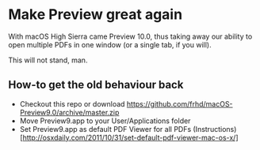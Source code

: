 # Make Preview great again

With macOS High Sierra came Preview 10.0, thus taking away our ability to open multiple PDFs in one window (or a single tab, if you will).

This will not stand, man.

## How-to get the old behaviour back

* Checkout this repo or download https://github.com/frhd/macOS-Preview9.0/archive/master.zip
* Move Preview9.app to your User/Applications folder
* Set Preview9.app as default PDF Viewer for all PDFs (Instructions)[http://osxdaily.com/2011/10/31/set-default-pdf-viewer-mac-os-x/]
